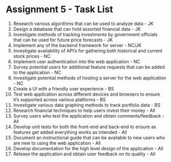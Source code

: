 # Assignment 5 - Task List
1. Research various algorithms that can be used to analyze data - JK
2. Design a database that can hold assorted financial data - JK
3. Investigate methods of tracking investments by government officials that can be used for future price forecasts - JK
4. Implement any of the backend framework for server - NC/JK
5. Investigate availability of API’s for gathering both historical and current stock prices - NC
6. Implement user authentication into the web application - NC
7. Survey potential users for additional feature requests that can be added to the application - NC
8. Investigate potential methods of hosting a server for the web application - NC
9.  Create a UI with a friendly user experience - BS
10. Test web application across different devices and browsers to ensure it’s supported across various platforms - BS
11. Investigate various data graphing methods to track portfolio data - BS
12. Research financial techniques to help users invest their money - All
13. Survey users who test the application and obtain comments/feedback - All
14. Develop unit tests for both the front-end and back-end to ensure as features get added everything works as intended - All
15. Document an instructional guide that can be available to new users who are new to using the web application - All
16. Develop documentation for the high level design of the application - All
17. Release the application and obtain user feedback on its quality - All
